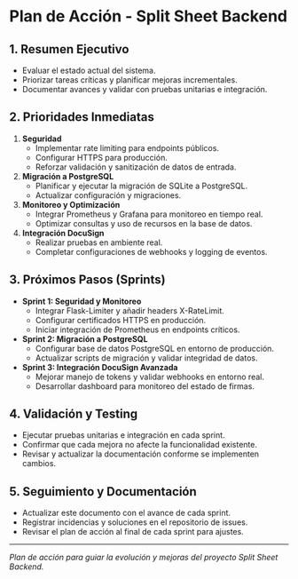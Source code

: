 # Plan de Acción - Split Sheet Backend

## 1. Resumen Ejecutivo
- Evaluar el estado actual del sistema.
- Priorizar tareas críticas y planificar mejoras incrementales.
- Documentar avances y validar con pruebas unitarias e integración.

## 2. Prioridades Inmediatas
1. **Seguridad**
   - Implementar rate limiting para endpoints públicos.
   - Configurar HTTPS para producción.
   - Reforzar validación y sanitización de datos de entrada.
2. **Migración a PostgreSQL**
   - Planificar y ejecutar la migración de SQLite a PostgreSQL.
   - Actualizar configuración y migraciones.
3. **Monitoreo y Optimización**
   - Integrar Prometheus y Grafana para monitoreo en tiempo real.
   - Optimizar consultas y uso de recursos en la base de datos.
4. **Integración DocuSign**
   - Realizar pruebas en ambiente real.
   - Completar configuraciones de webhooks y logging de eventos.

## 3. Próximos Pasos (Sprints)
- **Sprint 1: Seguridad y Monitoreo**
  - Integrar Flask-Limiter y añadir headers X-RateLimit.
  - Configurar certificados HTTPS en producción.
  - Iniciar integración de Prometheus en endpoints críticos.
- **Sprint 2: Migración a PostgreSQL**
  - Configurar base de datos PostgreSQL en entorno de producción.
  - Actualizar scripts de migración y validar integridad de datos.
- **Sprint 3: Integración DocuSign Avanzada**
  - Mejorar manejo de tokens y validar webhooks en entorno real.
  - Desarrollar dashboard para monitoreo del estado de firmas.

## 4. Validación y Testing
- Ejecutar pruebas unitarias e integración en cada sprint.
- Confirmar que cada mejora no afecte la funcionalidad existente.
- Revisar y actualizar la documentación conforme se implementen cambios.

## 5. Seguimiento y Documentación
- Actualizar este documento con el avance de cada sprint.
- Registrar incidencias y soluciones en el repositorio de issues.
- Revisar el plan de acción al final de cada sprint para ajustes.

---
*Plan de acción para guiar la evolución y mejoras del proyecto Split Sheet Backend.*
